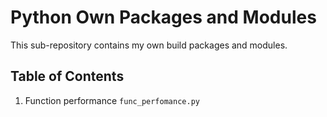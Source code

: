 # Python Own Packages and Modules
This sub-repository contains my own build packages and modules.

## Table of Contents
1. Function performance ```func_perfomance.py```